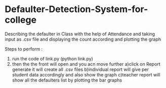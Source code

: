 # Defaulter-Detection-System-for-college
Describing the defaulter in Class with the help of Attendance and taking input as .csv file and displaying the count according and plotting the graph 

Steps to perform :
  
  1) run the code of link.py (python link.py)
  2) then the the front will open and you acn move further
     a)click on Report generate it will create all .csv files
     b)individual report will give per student data accordingly and also show the graph
     c)teacher report will show all the defaulters list by plotting the bar graphs
